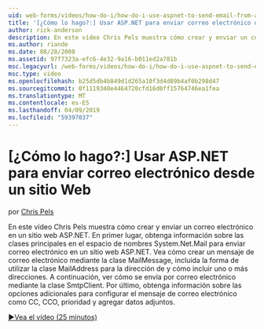```yaml
---
uid: web-forms/videos/how-do-i/how-do-i-use-aspnet-to-send-email-from-a-web-site
title: '[¿Cómo lo hago?:] Usar ASP.NET para enviar correo electrónico desde un sitio Web | Microsoft Docs'
author: rick-anderson
description: En este vídeo Chris Pels muestra cómo crear y enviar un correo electrónico en un sitio web ASP.NET. En primer lugar, obtenga información sobre las clases principales de la f de espacio de nombres System.Net.Mail...
ms.author: riande
ms.date: 08/28/2008
ms.assetid: 97f7323a-efc6-4e32-9a16-b011ed2a781b
msc.legacyurl: /web-forms/videos/how-do-i/how-do-i-use-aspnet-to-send-email-from-a-web-site
msc.type: video
ms.openlocfilehash: b25d5db4b849d1d265a10f3d4d89b4af0b298d47
ms.sourcegitcommit: 0f1119340e4464720cfd16d0ff15764746ea1fea
ms.translationtype: MT
ms.contentlocale: es-ES
ms.lasthandoff: 04/09/2019
ms.locfileid: "59397037"
---
```

# <a name="how-do-i-use-aspnet-to-send-email-from-a-web-site"></a>[¿Cómo lo hago?:] Usar ASP.NET para enviar correo electrónico desde un sitio Web

por [Chris Pels](https://twitter.com/chrispels)

En este vídeo Chris Pels muestra cómo crear y enviar un correo electrónico en un sitio web ASP.NET. En primer lugar, obtenga información sobre las clases principales en el espacio de nombres System.Net.Mail para enviar correo electrónico en un sitio web ASP.NET. Vea cómo crear un mensaje de correo electrónico mediante la clase MailMessage, incluida la forma de utilizar la clase MailAddress para la dirección de y cómo incluir uno o más direcciones. A continuación, ver cómo se envía por correo electrónico mediante la clase SmtpClient. Por último, obtenga información sobre las opciones adicionales para configurar el mensaje de correo electrónico como CC, CCO, prioridad y agregar datos adjuntos.

[&#9654;Vea el vídeo (25 minutos)](https://channel9.msdn.com/Blogs/ASP-NET-Site-Videos/how-do-i-use-aspnet-to-send-email-from-a-web-site)
